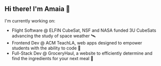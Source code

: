 ## Hi there! I'm Amaia 👋
I'm currently working on:
- Flight Software @ ELFIN CubeSat, NSF and NASA funded 3U CubeSats advancing the study of space weather 🛰️
- Frontend Dev @ ACM TeachLA, web apps designed to empower students with the ability to code 🌱
- Full-Stack Dev @ GroceryHaul, a website to efficiently determine and find the ingredients for your next meal 🛒 

<!--
I'm currently working on:
- Flight Software @ ELFIN CubeSat 
- Frontend Dev @ ACM TeachLA
- Full-Stack Dev @ GroceryHaul

**NotAmaia/NotAmaia** is a ✨ _special_ ✨ repository because its `README.md` (this file) appears on your GitHub profile.

Here are some ideas to get you started:

- 🔭 I’m currently working on ...
- 🌱 I’m currently learning ...
- 👯 I’m looking to collaborate on ...
- 🤔 I’m looking for help with ...
- 💬 Ask me about ...
- 📫 How to reach me: ...
- 😄 Pronouns: ...
- ⚡ Fun fact: ...
-->
